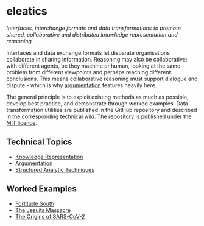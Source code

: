 # eleatics

*Interfaces, interchange formats and data transformations to promote shared, collaborative and distributed knowledge representation and reasoning.*

Interfaces and data exchange formats let disparate organisations collaborate in sharing information. Reasoning may also be collaborative; with different agents, be they machine or human, looking at the same problem from different viewpoints and perhaps reaching different conclusions. This means collaborative reasoning must support dialogue and dispute - which is why [argumentation](https://en.wikipedia.org/wiki/Argumentation_theory) features heavily here.

The general principle is to exploit existing methods as much as possible, develop best practice, and demonstrate through worked examples. Data transformation utilities are published in the GitHub repository and described in the corresponding technical [wiki](https://github.com/dstl/eleatics/wiki). The repository is published under the [MIT licence](https://github.com/dstl/eleatics/blob/master/LICENSE).

## Technical Topics

* [Knowledge Representation](KR)
* [Argumentation](argumentation)
* [Structured Analytic Techniques](SAT)

## Worked Examples

* [Fortitude South](argumentation/fortitude)
* [The Jesuits Massacre](argumentation/muc3/jesuits)
* [The Origins of SARS-CoV-2](argumentation/coronavirus)
